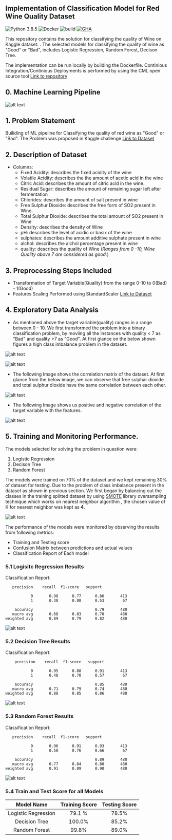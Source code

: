 ## Implementation of Classification Model for Red Wine Quality Dataset
![Python 3.8.5](https://img.shields.io/badge/Python-3.8.5-blue)
![Docker](https://img.shields.io/badge/Docker%20Engine-19.03.12-blue)
![build](https://img.shields.io/badge/Build-Passing-brightgreen)
[![GHA](https://img.shields.io/github/v/tag/iterative/setup-cml?label=GitHub%20Actions&logo=GitHub)](https://github.com/iterative/setup-cml)

This repository contains the solution for classifying the quality of Wine on Kaggle dataset: . The selected models for classifying the quality of wine as "Good" or "Bad", includes Logistic Regression, Random Forest, Decison Tree.

The implementation can be run locally by building the Dockerfile. Continious Integration/Continious Deployments is performed by using the CML open source tool [Link to repository](https://github.com/iterative/cml) 


## 0. Machine Learning Pipeline 
![alt text](https://github.com/pawankumar94/RedWine-Quality-Estimator/blob/855ea5dfb389f62fa9a25ef55dc4813d8d0ada61/graphics/MLPipeline.png)

## 1. Problem Statement
Builiding of ML pipeline for Classifying the quality of red wine as "Good" or "Bad". The Problem was proposed in Kaggle challenge [Link to Dataset](https://www.kaggle.com/uciml/red-wine-quality-cortez-et-al-2009)

## 2. Description of Dataset
- Columns:
    - Fixed Acidity: describes the fixed acidity of the wine
    - Volatile Acidity: describes the the amount of acetic acid in the wine
    - Citric Acid: describes the amount of citric acid in the wine. 
    - Residual Sugar: describes the amount of remaining sugar left after fermentation
    - Chlorides: describes the amount of salt present in wine
    - Free Sulphur Dioxide: describes the free form of SO2 present in Wine.
    - Total Sulphur Dioxide: describes the total amount of SO2 present in Wine
    - Density: describes the density of Wine
    - pH: describes the level of acidic or basix of the wine 
    - sulphates: describes the amount additive sulphate present in wine
    - alchol: describes the alchol percentage present in wine
    - quality: describes the quality of Wine (*Ranges from 0 -10, Wine Quality above 7 are considered as good.*)

## 3. Preprocessing Steps Included
- Transformation of Target Variable(Quality) from the range 0-10 to 0(Bad) - 1(Good)
- Features Scaling Performed using StandardScaler  [Link to Dataset](https://scikit-learn.org/stable/modules/generated/sklearn.preprocessing.StandardScaler.html)

## 4. Exploratory Data Analysis
- As mentioned above the target variable(quality) ranges in a range between 0 - 10. We first transformed the problem into a binary classification problem, by moviing   all the instances with quality < 7 as "Bad" and quality >7 as "Good". At first glance on the below shown figures a high class imbalance problem in the dataset.

![alt text](https://github.com/pawankumar94/RedWine-Quality-Estimator/blob/4078627b9531b5f6012d170a929973b94c7e9905/graphics/Ditribution.png)

![alt text](https://github.com/pawankumar94/RedWine-Quality-Estimator/blob/4078627b9531b5f6012d170a929973b94c7e9905/graphics/before-oversample.png)

- The following Image shows the correlation matrix of the dataset. At first glance from the  below image, we can observe that  free sulphar dioxide and total sulphur dioxide have the same correlation between each other.   

![alt text](https://github.com/pawankumar94/RedWine-Quality-Estimator/blob/4078627b9531b5f6012d170a929973b94c7e9905/graphics/correlation.png)

- The following Image shows us positive and negative correlation of the target variable with the features.
 
 ![alt text](https://github.com/pawankumar94/RedWine-Quality-Estimator/blob/4078627b9531b5f6012d170a929973b94c7e9905/graphics/Correlation-quality.png)

## 5. Training and Monitoring Performance.

The models selected for solving the problem in question were:
1. Logistic Regression
2. Decison Tree
3. Random Forest

The models were trained on 70% of the dataset and we kept remaining 30% of dataset for testing. Due to the problem of class imbalance present in the dataset as shown in previous section. We first began by balancing out the classes in the training splitted dataset by using [SMOTE](https://imbalanced-learn.org/stable/references/generated/imblearn.over_sampling.SMOTE.html) library oversampling technique which works on nearest neighbor algorithm , the chosen value of K for nearest neighbor was kept as **4**.

![alt text](https://github.com/pawankumar94/RedWine-Quality-Estimator/blob/b5d8cf8e5e27ec9b308aba84687dcc1c619d8c53/graphics/After-oversample.png)

The performance of the models were monitored by observing the results from following metrics:
- Training and Testing score 
- Confusion Matrix between predictions and actual values
- Classification Report of Each model

### 5.1 Logisitc Regression Results

Classification Report:
``` 
   precision    recall  f1-score   support

           0       0.98      0.77      0.86       413
           1       0.38      0.88      0.53        67

    accuracy                           0.79       480
   macro avg       0.68      0.83      0.70       480
weighted avg       0.89      0.79      0.82       480
```
![alt text](https://github.com/pawankumar94/RedWine-Quality-Estimator/blob/4c29fe5fc01c813eaab69d1fd4df8d2d91ff9c32/Train-Test-Results/Logistic_Regression_confusion_matrix.png)

### 5.2 Decision Tree Results

Classification Report:
``` 
    precision    recall  f1-score   support

           0       0.95      0.88      0.91       413
           1       0.48      0.70      0.57        67

    accuracy                           0.85       480
   macro avg       0.71      0.79      0.74       480
weighted avg       0.88      0.85      0.86       480
```
![alt text](https://github.com/pawankumar94/RedWine-Quality-Estimator/blob/4c29fe5fc01c813eaab69d1fd4df8d2d91ff9c32/Train-Test-Results/Decison_Tree_confusion_matrix.png)

### 5.3 Random Forest Results

Classification Report:
``` 
   precision    recall  f1-score   support

           0       0.96      0.91      0.93       413
           1       0.58      0.76      0.66        67

    accuracy                           0.89       480
   macro avg       0.77      0.84      0.80       480
weighted avg       0.91      0.89      0.90       480
```
![alt text](https://github.com/pawankumar94/RedWine-Quality-Estimator/blob/4c29fe5fc01c813eaab69d1fd4df8d2d91ff9c32/Train-Test-Results/Random_Forest_confusion_matrix.png)

### 5.4 Train and Test Score for all Models

|      Model Name      | Training Score | Testing Score |
|:--------------------:|:--------------:|:-------------:|
| Logistic  Regression |     79.1 %     |     78.5%     |
|    Decision  Tree    |     100.0%     |     85.2%     |
|    Random  Forest    |      99.8%     |     89.0%     |
